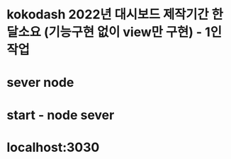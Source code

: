 # kokodash 2022년 대시보드 제작기간 한달소요 (기능구현 없이 view만 구현) - 1인작업
# sever node
# start - node sever
# localhost:3030
